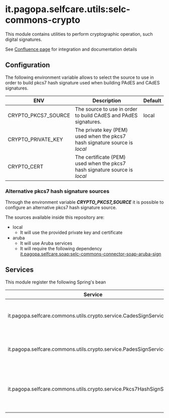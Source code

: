 # it.pagopa.selfcare.utils:selc-commons-crypto

This module contains utilities to perform cryptographic operation, such digital signatures.

See [Confluence page](https://pagopa.atlassian.net/wiki/spaces/SCP/pages/616857618/Firma+digitale+per+mezzo+dei+servizi+di+Aruba)
for integration and documentation details

## Configuration

The following environment variable allows to select the source to use in order to build pkcs7 hash signature used when
building PAdES and CAdES signatures.

| ENV                  | Description                                                                     | Default |
|----------------------|---------------------------------------------------------------------------------|---------|
| CRYPTO_PKCS7_SOURCE  | The source to use in order to build CAdES and PAdES signatures.                 | local   |
| CRYPTO_PRIVATE_KEY   | The private key (PEM) used when the pkcs7 hash signature source is <i>local</i> |         |
| CRYPTO_CERT          | The certificate (PEM) used when the pkcs7 hash signature source is <i>local</i> |         |

### Alternative pkcs7 hash signature sources

Through the environment variable <b><i>CRYPTO_PKCS7_SOURCE</i></b> it is possible to configure an alternative pkcs7 hash
signature source.

The sources available inside this repository are:

* local
    * It will use the provided private key and certificate
* aruba
    * It will use Aruba services
    * It will require the following
      dependency [it.pagopa.selfcare.soap:selc-commons-connector-soap-aruba-sign](../../connector/soap/aruba-sign/README.md)

## Services

This module register the following Spring's bean

| Service                                                              | Description                                                                |
|----------------------------------------------------------------------|----------------------------------------------------------------------------|
| it.pagopa.selfcare.commons.utils.crypto.service.CadesSignService     | It allows to build CAdES digital signature on a single file                |
| it.pagopa.selfcare.commons.utils.crypto.service.PadesSignService     | It allows to build PAdES digital signature on a single pdf                 |
| it.pagopa.selfcare.commons.utils.crypto.service.Pkcs7HashSignService | Conditionally registered when the source for pkcs7 hash signature is local |